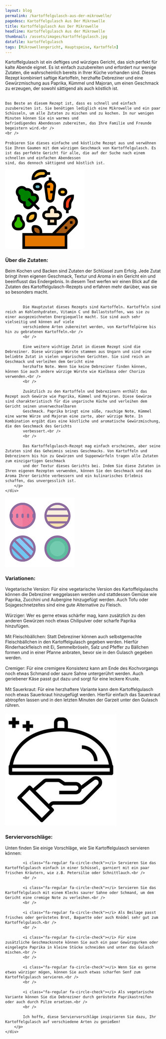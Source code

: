 ```yaml
---
layout: blog
permalink: /kartoffelgulasch-aus-der-mikrowelle/
pagedesc: Kartoffelgulasch Aus Der Mikrowelle
title: Kartoffelgulasch Aus Der Mikrowelle
headline: Kartoffelgulasch Aus der Mikrowelle
thumbnail: /assets/images/kartoffelgulasch.jpg
datafile: kartoffelgulasch
tags: [Mikrowellengericht, Hauptspeise, Kartoffeln]
---
```

<!-- Einleitungstext -->
<p>
    Kartoffelgulasch ist ein deftiges und würziges Gericht, das sich perfekt für kalte Abende eignet. Es ist einfach zuzubereiten und erfordert nur wenige Zutaten, die wahrscheinlich bereits in Ihrer Küche vorhanden sind. Dieses Rezept
    kombiniert saftige Kartoffeln, herzhafte Debreziner und eine Gewürzmischung aus Paprika, Kümmel und Majoran, um einen Geschmack zu erzeugen, der sowohl sättigend als auch köstlich ist.<br />
    <br />

    Das Beste an diesem Rezept ist, dass es schnell und einfach zuzubereiten ist. Sie benötigen lediglich eine Mikrowelle und ein paar Schüsseln, um alle Zutaten zu mischen und zu kochen. In nur wenigen Minuten können Sie ein warmes und
    befriedigendes Abendessen zubereiten, das Ihre Familie und Freunde begeistern wird.<br />
    <br />

    Probieren Sie dieses einfache und köstliche Rezept aus und verwöhnen Sie Ihren Gaumen mit dem würzigen Geschmack von Kartoffelgulasch. Es ist das perfekte Gericht für alle, die auf der Suche nach einem schnellen und einfachen Abendessen
    sind, das dennoch sättigend und köstlich ist.
</p>

<!-- Zutaten> -->
<div class="row" style="margin-bottom: 20px;">
    <div class="col-12 col-lg-4">
        <img src="/assets/images/zutaten.png" alt="Zutaten" />
    </div>
    <div class="col-12 col-lg">
        <h3>Über die Zutaten:</h3>
        <p>
            Beim Kochen und Backen sind Zutaten der Schlüssel zum Erfolg. Jede Zutat bringt ihren eigenen Geschmack, Textur und Aroma in ein Gericht ein und beeinflusst das Endergebnis. In diesem Text werfen wir einen Blick auf die Zutaten
            des Kartoffelgulasch-Rezepts und erfahren mehr darüber, was sie so besonders macht.<br />
            <br />

            Die Hauptzutat dieses Rezepts sind Kartoffeln. Kartoffeln sind reich an Kohlenhydraten, Vitamin C und Ballaststoffen, was sie zu einer ausgezeichneten Energiequelle macht. Sie sind auch sehr vielseitig und können auf viele
            verschiedene Arten zubereitet werden, von Kartoffelpüree bis hin zu gebratenen Kartoffeln.<br />
            <br />

            Eine weitere wichtige Zutat in diesem Rezept sind die Debreziner. Diese würzigen Würste stammen aus Ungarn und sind eine beliebte Zutat in vielen ungarischen Gerichten. Sie sind reich an Geschmack und verleihen dem Gericht eine
            herzhafte Note. Wenn Sie keine Debreziner finden können, können Sie auch andere würzige Würste wie Kielbasa oder Chorizo verwenden.<br />
            <br />

            Zusätzlich zu den Kartoffeln und Debrezinern enthält das Rezept auch Gewürze wie Paprika, Kümmel und Majoran. Diese Gewürze sind charakteristisch für die ungarische Küche und verleihen dem Gericht seinen unverwechselbaren
            Geschmack. Paprika bringt eine süße, rauchige Note, Kümmel eine warme Würze und Majoran eine zarte, aber würzige Note. In Kombination ergibt dies eine köstliche und aromatische Gewürzmischung, die den Geschmack des Gerichts
            verbessert.<br />
            <br />

            Das Kartoffelgulasch-Rezept mag einfach erscheinen, aber seine Zutaten sind das Geheimnis seines Geschmacks. Von Kartoffeln und Debrezinern bis hin zu Gewürzen und Suppenwürfeln tragen alle Zutaten zum einzigartigen Geschmack
            und der Textur dieses Gerichts bei. Indem Sie diese Zutaten in Ihren eigenen Rezepten verwenden, können Sie den Geschmack und das Aroma Ihrer Gerichte verbessern und ein kulinarisches Erlebnis schaffen, das unvergesslich ist.
        </p>
    </div>
</div>

<!-- Variationen -->
<div class="row" style="margin-bottom: 20px;">
    <div class="col-12 col-lg-4">
        <img src="/assets/images/variations.png" alt="Variationen" />
    </div>
    <div class="col-12 col-lg">
        <h3>Variationen:</h3>
        <p>
            <i class="fa-regular fa-circle-check"></i> Vegetarische Version: Für eine vegetarische Version des Kartoffelgulaschs können die Debreziner weggelassen werden und stattdessen Gemüse wie Paprika, Zucchini und Aubergine hinzugefügt
            werden. Auch Tofu oder Sojageschnetzeltes sind eine gute Alternative zu Fleisch.<br />
            <br />
            <i class="fa-regular fa-circle-check"></i> Würziger: Wer es gerne etwas schärfer mag, kann zusätzlich zu den anderen Gewürzen noch etwas Chilipulver oder scharfe Paprika hinzufügen.<br />
            <br />
            <i class="fa-regular fa-circle-check"></i> Mit Fleischbällchen: Statt Debreziner können auch selbstgemachte Fleischbällchen in den Kartoffelgulasch gegeben werden. Hierfür Rinderhackfleisch mit Ei, Semmelbröseln, Salz und
            Pfeffer zu Bällchen formen und in einer Pfanne anbraten, bevor sie in den Gulasch gegeben werden.<br />
            <br />
            <i class="fa-regular fa-circle-check"></i> Cremiger: Für eine cremigere Konsistenz kann am Ende des Kochvorgangs noch etwas Schmand oder saure Sahne untergerührt werden. Auch geriebener Käse passt gut dazu und sorgt für eine
            leckere Kruste.<br />
            <br />
            <i class="fa-regular fa-circle-check"></i> Mit Sauerkraut: Für eine herzhaftere Variante kann dem Kartoffelgulasch noch etwas Sauerkraut hinzugefügt werden. Hierfür einfach das Sauerkraut abtropfen lassen und in den letzten
            Minuten der Garzeit unter den Gulasch rühren.
        </p>
    </div>
</div>

<!-- Serviervorschläge -->
<div class="row" style="margin-bottom: 20px;">
    <div class="col-12 col-lg-4">
        <img src="/assets/images/serving-tips.jpg" alt="Variationen" />
    </div>
    <div class="col-12 col-lg">
        <h3>Serviervorschläge:</h3>
        <p>
            Unten finden Sie einige Vorschläge, wie Sie Kartoffelgulasch servieren können:

            <i class="fa-regular fa-circle-check"></i> Servieren Sie das Kartoffelgulasch einfach in einer Schüssel, garniert mit ein paar frischen Kräutern, wie z.B. Petersilie oder Schnittlauch.<br />
            <br />

            <i class="fa-regular fa-circle-check"></i> Servieren Sie das Kartoffelgulasch mit einem Klecks saurer Sahne oder Schmand, um dem Gericht eine cremige Note zu verleihen.<br />
            <br />

            <i class="fa-regular fa-circle-check"></i> Als Beilage passt frisches oder geröstetes Brot, Baguette oder auch Knödel sehr gut zum Kartoffelgulasch.<br />
            <br />

            <i class="fa-regular fa-circle-check"></i> Für eine zusätzliche Geschmacksnote können Sie auch ein paar Gewürzgurken oder eingelegte Paprika in kleine Stücke schneiden und unter das Gulasch mischen.<br />
            <br />

            <i class="fa-regular fa-circle-check"></i> Wenn Sie es gerne etwas würziger mögen, können Sie auch etwas scharfen Senf zum Kartoffelgulasch servieren.<br />
            <br />

            <i class="fa-regular fa-circle-check"></i> Als vegetarische Variante können Sie die Debreziner durch geröstete Paprikastreifen oder auch durch Pilze ersetzen.<br />
            <br />

            Ich hoffe, diese Serviervorschläge inspirieren Sie dazu, Ihr Kartoffelgulasch auf verschiedene Arten zu genießen!
        </p>
    </div>
</div>
